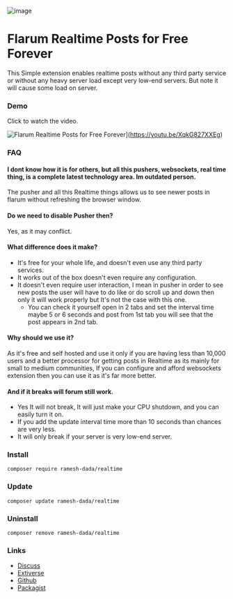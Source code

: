 ![image](https://extiverse.com/extension/ramesh-dada/realtime/open-graph-image)
# Flarum Realtime Posts for Free Forever
This Simple extension enables realtime posts without any third party service or without any heavy server load except very low-end servers. But note it will cause some load on server.
<h3>Demo</h3>
<p>Click to watch the video.</p>

![Flarum Realtime Posts for Free Forever](https://extiverse.com/extension/ramesh-dada/realtime/open-graph-image)](https://youtu.be/XqkG827XXEg)

<h3>FAQ</h3>
<h4>I dont know how it is for others, but all this pushers, websockets, real time thing, is a complete latest technology area. Im outdated person.</h4>

<p>The pusher and all this Realtime things allows us to see newer posts in flarum without refreshing the browser window.</p>

<h4>Do we need to disable Pusher then?</h4>

<p>Yes, as it may conflict.</p>

<h4>What difference does it make?</h4>

<ul><li>It's free for your whole life, and doesn't even use any third party services. </li>
<li>It works out of the box doesn't even require any configuration.</li>
<li>It doesn't even require user interaction, I mean in pusher in order to see new posts the user will have to do like or do scroll up and down then only it will work properly but It's not the case with this one.
 <ul><li>You can check it yourself open in 2 tabs and set the interval time maybe 5 or 6 seconds and post from 1st tab you will see that the post appears in 2nd tab.</li></ul></li></ul>

<h4>Why should we use it?</h4>

<p>As it's free and self hosted and use it only if you are having less than 10,000 users and a better processor for getting posts in Realtime as its mainly for small to medium communities, If you can configure and afford websockets extension then you can use it as it's far more better.</p>

<h4>And if it breaks will forum still work.</h4>

<ul><li>Yes It will not break, It will just make your CPU shutdown, and you can easily turn it on.</li>
<li>If you add the update interval time more than 10 seconds than chances are very less.</li>
<li>It will only break if your server is very low-end server.</li></ul>

### Install 
`composer require ramesh-dada/realtime`

### Update
`composer update ramesh-dada/realtime`

### Uninstall 
`composer remove ramesh-dada/realtime`

### Links
- [Discuss](https://discuss.flarum.org/d/28069)
- [Extiverse](https://extiverse.com/extension/ramesh-dada/realtime)
- [Github](https://github.com/ramesh-dada/realtime)
- [Packagist](https://packagist.org/packages/ramesh-dada/realtime)
